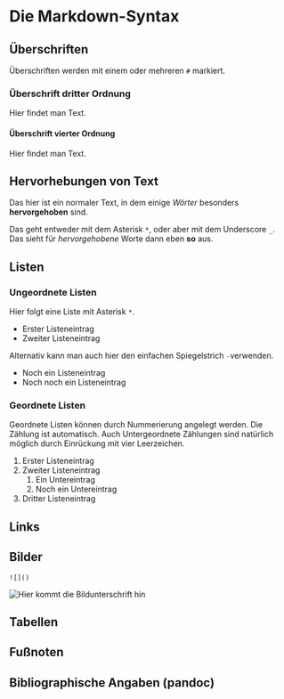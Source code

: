 # Die Markdown-Syntax


## Überschriften

Überschriften werden mit einem oder mehreren `#` markiert. 

### Überschrift dritter Ordnung

Hier findet man Text. 

#### Überschrift vierter Ordnung

Hier findet man Text. 


## Hervorhebungen von Text

Das hier ist ein normaler Text, in dem einige *Wörter* besonders **hervorgehoben** sind. 

Das geht entweder mit dem Asterisk `*`, oder aber mit dem Underscore `_`. Das sieht für _hervorgehobene_ Worte dann eben __so__ aus. 


## Listen

### Ungeordnete Listen

Hier folgt eine Liste mit Asterisk `*`. 

* Erster Listeneintrag
* Zweiter Listeneintrag

Alternativ kann man auch hier den einfachen Spiegelstrich `-`verwenden. 

- Noch ein Listeneintrag
- Noch noch ein Listeneintrag


### Geordnete Listen

Geordnete Listen können durch Nummerierung angelegt werden. Die Zählung ist automatisch. Auch Untergeordnete Zählungen sind natürlich möglich durch Einrückung mit vier Leerzeichen.

1. Erster Listeneintrag
1. Zweiter Listeneintrag
    1. Ein Untereintrag
    1. Noch ein Untereintrag
1. Dritter Listeneintrag 


## Links


## Bilder

`![]()`

![Hier kommt die Bildunterschrift hin](/home/media/bilder/bilddatei.png)


## Tabellen 


## Fußnoten


## Bibliographische Angaben (pandoc)


## 




